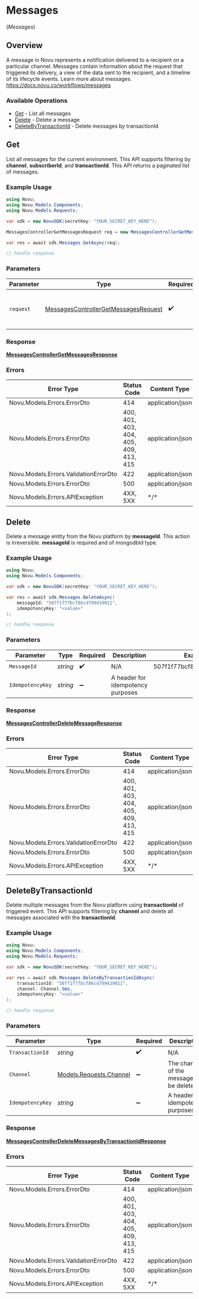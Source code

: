 # Messages
(*Messages*)

## Overview

A message in Novu represents a notification delivered to a recipient on a particular channel. Messages contain information about the request that triggered its delivery, a view of the data sent to the recipient, and a timeline of its lifecycle events. Learn more about messages.
<https://docs.novu.co/workflows/messages>

### Available Operations

* [Get](#get) - List all messages
* [Delete](#delete) - Delete a message
* [DeleteByTransactionId](#deletebytransactionid) - Delete messages by transactionId

## Get

List all messages for the current environment. 
    This API supports filtering by **channel**, **subscriberId**, and **transactionId**. 
    This API returns a paginated list of messages.

### Example Usage

```csharp
using Novu;
using Novu.Models.Components;
using Novu.Models.Requests;

var sdk = new NovuSDK(secretKey: "YOUR_SECRET_KEY_HERE");

MessagesControllerGetMessagesRequest req = new MessagesControllerGetMessagesRequest() {};

var res = await sdk.Messages.GetAsync(req);

// handle response
```

### Parameters

| Parameter                                                                                             | Type                                                                                                  | Required                                                                                              | Description                                                                                           |
| ----------------------------------------------------------------------------------------------------- | ----------------------------------------------------------------------------------------------------- | ----------------------------------------------------------------------------------------------------- | ----------------------------------------------------------------------------------------------------- |
| `request`                                                                                             | [MessagesControllerGetMessagesRequest](../../Models/Requests/MessagesControllerGetMessagesRequest.md) | :heavy_check_mark:                                                                                    | The request object to use for the request.                                                            |

### Response

**[MessagesControllerGetMessagesResponse](../../Models/Requests/MessagesControllerGetMessagesResponse.md)**

### Errors

| Error Type                             | Status Code                            | Content Type                           |
| -------------------------------------- | -------------------------------------- | -------------------------------------- |
| Novu.Models.Errors.ErrorDto            | 414                                    | application/json                       |
| Novu.Models.Errors.ErrorDto            | 400, 401, 403, 404, 405, 409, 413, 415 | application/json                       |
| Novu.Models.Errors.ValidationErrorDto  | 422                                    | application/json                       |
| Novu.Models.Errors.ErrorDto            | 500                                    | application/json                       |
| Novu.Models.Errors.APIException        | 4XX, 5XX                               | \*/\*                                  |

## Delete

Delete a message entity from the Novu platform by **messageId**. 
    This action is irreversible. **messageId** is required and of mongodbId type.

### Example Usage

```csharp
using Novu;
using Novu.Models.Components;

var sdk = new NovuSDK(secretKey: "YOUR_SECRET_KEY_HERE");

var res = await sdk.Messages.DeleteAsync(
    messageId: "507f1f77bcf86cd799439011",
    idempotencyKey: "<value>"
);

// handle response
```

### Parameters

| Parameter                         | Type                              | Required                          | Description                       | Example                           |
| --------------------------------- | --------------------------------- | --------------------------------- | --------------------------------- | --------------------------------- |
| `MessageId`                       | *string*                          | :heavy_check_mark:                | N/A                               | 507f1f77bcf86cd799439011          |
| `IdempotencyKey`                  | *string*                          | :heavy_minus_sign:                | A header for idempotency purposes |                                   |

### Response

**[MessagesControllerDeleteMessageResponse](../../Models/Requests/MessagesControllerDeleteMessageResponse.md)**

### Errors

| Error Type                             | Status Code                            | Content Type                           |
| -------------------------------------- | -------------------------------------- | -------------------------------------- |
| Novu.Models.Errors.ErrorDto            | 414                                    | application/json                       |
| Novu.Models.Errors.ErrorDto            | 400, 401, 403, 404, 405, 409, 413, 415 | application/json                       |
| Novu.Models.Errors.ValidationErrorDto  | 422                                    | application/json                       |
| Novu.Models.Errors.ErrorDto            | 500                                    | application/json                       |
| Novu.Models.Errors.APIException        | 4XX, 5XX                               | \*/\*                                  |

## DeleteByTransactionId

Delete multiple messages from the Novu platform using **transactionId** of triggered event. 
    This API supports filtering by **channel** and delete all messages associated with the **transactionId**.

### Example Usage

```csharp
using Novu;
using Novu.Models.Components;
using Novu.Models.Requests;

var sdk = new NovuSDK(secretKey: "YOUR_SECRET_KEY_HERE");

var res = await sdk.Messages.DeleteByTransactionIdAsync(
    transactionId: "507f1f77bcf86cd799439011",
    channel: Channel.Sms,
    idempotencyKey: "<value>"
);

// handle response
```

### Parameters

| Parameter                                                   | Type                                                        | Required                                                    | Description                                                 | Example                                                     |
| ----------------------------------------------------------- | ----------------------------------------------------------- | ----------------------------------------------------------- | ----------------------------------------------------------- | ----------------------------------------------------------- |
| `TransactionId`                                             | *string*                                                    | :heavy_check_mark:                                          | N/A                                                         | 507f1f77bcf86cd799439011                                    |
| `Channel`                                                   | [Models.Requests.Channel](../../Models/Requests/Channel.md) | :heavy_minus_sign:                                          | The channel of the message to be deleted                    |                                                             |
| `IdempotencyKey`                                            | *string*                                                    | :heavy_minus_sign:                                          | A header for idempotency purposes                           |                                                             |

### Response

**[MessagesControllerDeleteMessagesByTransactionIdResponse](../../Models/Requests/MessagesControllerDeleteMessagesByTransactionIdResponse.md)**

### Errors

| Error Type                             | Status Code                            | Content Type                           |
| -------------------------------------- | -------------------------------------- | -------------------------------------- |
| Novu.Models.Errors.ErrorDto            | 414                                    | application/json                       |
| Novu.Models.Errors.ErrorDto            | 400, 401, 403, 404, 405, 409, 413, 415 | application/json                       |
| Novu.Models.Errors.ValidationErrorDto  | 422                                    | application/json                       |
| Novu.Models.Errors.ErrorDto            | 500                                    | application/json                       |
| Novu.Models.Errors.APIException        | 4XX, 5XX                               | \*/\*                                  |